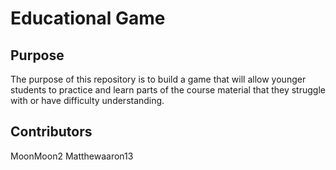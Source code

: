 # Educational Game

## Purpose
The purpose of this repository is to build a game that will allow younger
students to practice and learn parts of the course material that they struggle
with or have difficulty understanding.

## Contributors
MoonMoon2
Matthewaaron13
